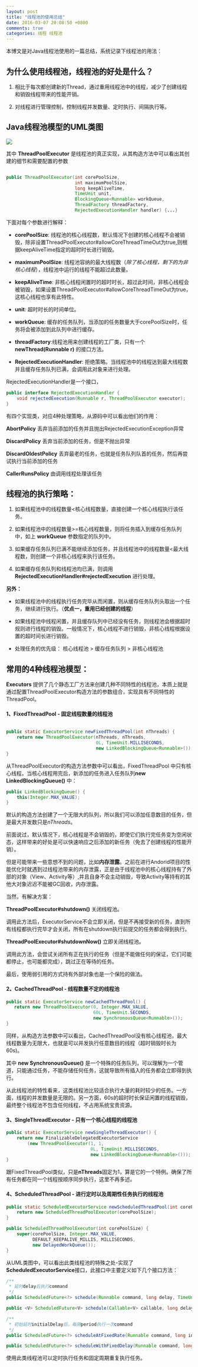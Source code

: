 ```yaml
---
layout: post
title: "线程池的使用总结"
date: 2016-03-07 20:08:50 +0800
comments: true
categories: 线程 线程池
---
```


本博文是对Java线程池使用的一篇总结，系统记录下线程池的用法：

## 为什么使用线程池，线程池的好处是什么？

1. 相比于每次都创建新的Thread，通过重用线程池中的线程，减少了创建线程和销毁线程带来的性能开销。

2. 对线程进行管理控制，控制线程并发数量、定时执行、间隔执行等。

<!-- more -->

## Java线程池模型的UML类图

![](/images/articles/threadpool.png)

其中 **ThreadPoolExecutor** 是线程池的真正实现，从其构造方法中可以看出其创建的细节和需要配置的参数

``` java

public ThreadPoolExecutor(int corePoolSize,
                          int maximumPoolSize,
                          long keepAliveTime,
                          TimeUnit unit,
                          BlockingQueue<Runnable> workQueue,
                          ThreadFactory threadFactory,
                          RejectedExecutionHandler handler) {...}

```

下面对每个参数进行解释：

- **corePoolSize**: 线程池的核心线程数，默认情况下创建的核心线程不会被销毁，除非设置ThreadPoolExecutor#allowCoreThreadTimeOut为true,则根据keepAliveTime指定的超时时长进行销毁。

- **maximumPoolSize**: 线程池容纳的最大线程数（*除了核心线程，剩下的为非核心线程*），线程池中运行的线程不能超过此数量。

- **keepAliveTime**: 非核心线程闲置时的超时时长，超过此时间，非核心线程会被销毁，如果设置ThreadPoolExecutor#allowCoreThreadTimeOut为true，这核心线程也享有此特性。

- **unit**: 超时时长的时间单位。

- **workQueue**: 缓存的任务队列，当添加的任务数量大于corePoolSize时，任务将会被添加到此队列中进行缓存。

- **threadFactory**:线程池用来创建线程的工厂类，只有一个**newThread(Runnable r)** 的接口方法。

- **RejectedExecutionHandler**: 拒绝策略。当线程池中的线程达到最大线程数并且缓存任务队列已满，会调用此对象来进行处理。

RejectedExecutionHandler是一个接口，

```java
public interface RejectedExecutionHandler {
    void rejectedExecution(Runnable r, ThreadPoolExecutor executor);
}
```

有四个实现类，对应4种处理策略，从源码中可以看出他们的作用：

**AbortPolicy** 丢弃当前添加的任务并且抛出RejectedExecutionException异常

**DiscardPolicy** 丢弃当前添加的任务，但是不抛出异常

**DiscardOldestPolicy** 丢弃最老的任务，也就是任务队列队首的任务，然后再尝试执行当前添加的任务

**CallerRunsPolicy** 由调用线程处理该任务

## 线程池的执行策略：

1. 如果线程池中的线程数量<核心线程数量，直接创建一个核心线程执行该任务。

2. 如果线程池中的线程数量>=核心线程数量，则将任务插入到缓存任务队列中，如上 **workQueue** 参数指定的队列中。

3. 如果缓存任务队列已满不能继续添加任务，并且线程池中的线程数量<最大线程数，则创建一个非核心线程来执行该任务。

4. 如果缓存任务队列和线程池均已满，则调用 **RejectedExecutionHandler#rejectedExecution** 进行处理。

**另外：**

- 如果线程池中的线程执行任务完毕从而闲置，则从缓存任务队列头取出一个任务，继续进行执行。（**优点一，重用已经创建的线程**）

- 如果线程池中线程闲置，并且缓存队列中已经没有任务，则线程池会根据超时规则进行线程的销毁。一般情况下，核心线程不进行销毁，非核心线程根据设置的超时间长进行销毁。

- 处理任务的优先级： 核心线程池 > 缓存任务队列 > 非核心线程池


## 常用的4种线程池模型：

**Executors** 提供了几个静态工厂方法来创建几种不同特性的线程池，本质上就是通过配置ThreadPoolExecutor构造方法的参数组合，实现具有不同特性的ThreadPool。

#### 1、FixedThreadPool - 固定线程数量的线程池
```java

public static ExecutorService newFixedThreadPool(int nThreads) {
    return new ThreadPoolExecutor(nThreads, nThreads,
                                  0L, TimeUnit.MILLISECONDS,
                                  new LinkedBlockingQueue<Runnable>());
}

```

从ThreadPoolExecutor的构造方法参数中可以看出，FixedThreadPool 中只有核心线程。当核心线程用完后，新添加的任务进入任务队列**new LinkedBlockingQueue<Runnable>()** 中：

```java
public LinkedBlockingQueue() {
    this(Integer.MAX_VALUE);
}
```

默认的构造方法创建了一个无限大的队列，所以我们可以添加任意数目的任务，但是最大并发数只是*nThreads*。

前面说过，默认情况下，核心线程是不会销毁的，即使它们执行完任务变为空闲状态，这样带来的好处是可以快速响应之后添加的新任务（免去了创建线程的性能开销）。

但是可能带来一些意想不到的问题，比如**内存泄露**。之前在进行Andorid项目的性能优化时就遇到过线程池带来的内存泄露，正是由于线程池中的核心线程持有了外部的对象（View、Activity等）,并且自身不会主动销毁，导致Activity等持有的其他大对象迟迟不能被GC回收，内存泄露。

当然，有解决方案：

**ThreadPoolExecutor#shutdown()** 关闭线程池。

 调用此方法后，ExecutorService不会立即关闭，但是不再接受新的任务，直到所有线程都执行完毕才会关闭，所有在shutdown执行前提交的任务都会得到执行。

**ThreadPoolExecutor#shutdownNow()** 立即关闭线程池。

调用此方法，会尝试关闭所有正在执行的任务（但是不能做任何的保证，它们可能都停止，也可能都完成），跳过正在等待的任务。


最后，使用弱引用的方式持有外部对象也是一个保险的做法。


#### 2、CachedThreadPool - 线程数量不定的线程池

```java
public static ExecutorService newCachedThreadPool() {
   return new ThreadPoolExecutor(0, Integer.MAX_VALUE,
                                 60L, TimeUnit.SECONDS,
                                 new SynchronousQueue<Runnable>());
}
```

同样，从构造方法参数中可以看出，CachedThreadPool没有核心线程池，最大线程数量为无限大，也就是可以并发执行任意数目的线程（超时销毁时长为60s)。

其中 **new SynchronousQueue<Runnable>()** 是一个特殊的任务队列，可以理解为一个管道，只能通过任务，不能存储任何任务，这就导致所有插入的任务都会立即得到执行。

从此线程池的特性看来，这类线程池比较适合执行大量的耗时较少的任务。一方面，线程的并发数量是无限的。另一方面，60s的超时时长保证闲置的线程销毁，最终整个线程池不包含任何线程，不占用系统宝贵资源。

#### 3、SingleThreadExecutor - 只有一个核心线程的线程池

```java
public static ExecutorService newSingleThreadExecutor() {
    return new FinalizableDelegatedExecutorService
        (new ThreadPoolExecutor(1, 1,
                                0L, TimeUnit.MILLISECONDS,
                                new LinkedBlockingQueue<Runnable>()));
}
```
跟FixedThreadPool类似，只是**nThreads**固定为1，算是它的一个特例。确保了所有任务都在同一个线程按顺序同步执行，这里不再多述。

#### 4、ScheduledThreadPool - 进行定时以及周期性任务执行的线程池

```java
public static ScheduledExecutorService newScheduledThreadPool(int corePoolSize) {
    return new ScheduledThreadPoolExecutor(corePoolSize);
}
```
```java
public ScheduledThreadPoolExecutor(int corePoolSize) {
    super(corePoolSize, Integer.MAX_VALUE,
          DEFAULT_KEEPALIVE_MILLIS, MILLISECONDS,
          new DelayedWorkQueue());
}
```
从UML类图中，可以看出此类线程池的特殊之处-实现了**ScheduledExecutorService**接口，此接口中主要定义如下几个接口方法：

```java
/**
 * 延时delay后执行command
 */
public ScheduledFuture<?> schedule(Runnable command, long delay, TimeUnit unit);

public <V> ScheduledFuture<V> schedule(Callable<V> callable, long delay, TimeUnit unit);

/**
 * 初始延时initialDelay后，每隔period执行一次command
 */
public ScheduledFuture<?> scheduleAtFixedRate(Runnable command, long initialDelay, long period, TimeUnit unit);

public ScheduledFuture<?> scheduleWithFixedDelay(Runnable command, long initialDelay,long delay,TimeUnit unit);
```

使用此类线程池可以定时执行任务和固定周期重复执行任务。
